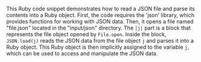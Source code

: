 This Ruby code snippet demonstrates how to read a JSON file and parse its contents into a Ruby object. First, the code requires the 'json' library, which provides functions for working with JSON data. Then, it opens a file named "file.json" located in the "input/json" directory. The `|j|` part is a block that represents the file object opened by `File.open`. Inside the block, `JSON.load(j)` reads the JSON data from the file object `j` and parses it into a Ruby object. This Ruby object is then implicitly assigned to the variable `j`, which can be used to access and manipulate the JSON data.



